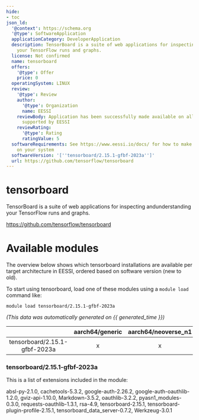```yaml
---
hide:
- toc
json_ld:
  '@context': https://schema.org
  '@type': SoftwareApplication
  applicationCategory: DeveloperApplication
  description: TensorBoard is a suite of web applications for inspecting andunderstanding
    your TensorFlow runs and graphs.
  license: Not confirmed
  name: tensorboard
  offers:
    '@type': Offer
    price: 0
  operatingSystem: LINUX
  review:
    '@type': Review
    author:
      '@type': Organization
      name: EESSI
    reviewBody: Application has been successfully made available on all architectures
      supported by EESSI
    reviewRating:
      '@type': Rating
      ratingValue: 5
  softwareRequirements: See https://www.eessi.io/docs/ for how to make EESSI available
    on your system
  softwareVersion: '[''tensorboard/2.15.1-gfbf-2023a'']'
  url: https://github.com/tensorflow/tensorboard
---
```


tensorboard
===========


TensorBoard is a suite of web applications for inspecting andunderstanding your TensorFlow runs and graphs.

https://github.com/tensorflow/tensorboard
# Available modules


The overview below shows which tensorboard installations are available per target architecture in EESSI, ordered based on software version (new to old).

To start using tensorboard, load one of these modules using a `module load` command like:

```shell
module load tensorboard/2.15.1-gfbf-2023a
```

*(This data was automatically generated on {{ generated_time }})*

| |aarch64/generic|aarch64/neoverse_n1|aarch64/neoverse_v1|aarch64/nvidia/grace|x86_64/generic|x86_64/amd/zen2|x86_64/amd/zen3|x86_64/amd/zen4|x86_64/intel/cascadelake|x86_64/intel/haswell|x86_64/intel/icelake|x86_64/intel/sapphirerapids|x86_64/intel/skylake_avx512|
| :---: | :---: | :---: | :---: | :---: | :---: | :---: | :---: | :---: | :---: | :---: | :---: | :---: | :---: |
|tensorboard/2.15.1-gfbf-2023a|x|x|x|x|x|x|x|x|x|x|x|x|x|


### tensorboard/2.15.1-gfbf-2023a

This is a list of extensions included in the module:

absl-py-2.1.0, cachetools-5.3.2, google-auth-2.26.2, google-auth-oauthlib-1.2.0, gviz-api-1.10.0, Markdown-3.5.2, oauthlib-3.2.2, pyasn1_modules-0.3.0, requests-oauthlib-1.3.1, rsa-4.9, tensorboard-2.15.1, tensorboard-plugin-profile-2.15.1, tensorboard_data_server-0.7.2, Werkzeug-3.0.1
